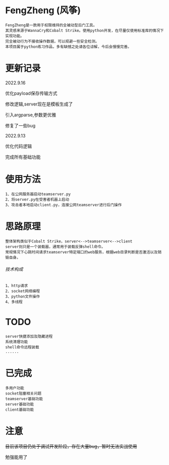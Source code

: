 # FengZheng (风筝)



```
FengZheng是一款用于权限维持的全被动型后门工具。
其灵感来源于WannaCry和Cobalt Strike。使用python开发，在尽量仅使用标准库的情况下实现功能。
完全被动行为不接收操作数据，可以规避一些安全检测。
本项目属于python练习作品，多有缺憾之处请各位谅解，今后会慢慢完善。
```
# 更新记录
2022.9.16

优化payload保存传输方式

修改逻辑,server现在是模板生成了

引入argparse,参数更优雅

修复了一些bug


2022.9.13

优化代码逻辑

完成所有基础功能


# 使用方法

```
1、在公网服务器启动teamserver.py
2、将server.py在受害者机器上启动
3、攻击者本地启动client.py，连接公网teamserver进行后门操作
```

# 思路原理

```
整体架构类似于Cobalt Strike，server<-->teamserver<-->client
server则只是一个装载器，通常用于装载反弹shell命令。
常规情况下心跳时间请求teamserver特定端口的web服务，根据web目录判断是否激活以及销毁自身。
```

###### 技术构成

```
1、http请求
2、socket网络编程
3、python文件操作
4、多线程
```

# TODO

```
server快捷添加及隐藏进程
系统清理功能
shell命令远程装载
......
```

# 已完成

```
多用户功能
socket阻塞相关问题
teamserver基础功能
server基础功能
client基础功能
```


# 注意
~~目前该项目仍处于调试开发阶段，存在大量bug，暂时无法实战使用~~

勉强能用了





